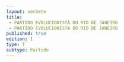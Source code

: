 ```yaml
---
layout: verbete
title:
 - PARTIDO EVOLUCIONISTA DO RIO DE JANEIRO
 - PARTIDO EVOLUCIONISTA DO RIO DE JANEIRO
published: true
edition: 1  
type: T
subtype: Partido
---
```


